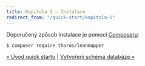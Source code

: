 ```yaml
---
title: Kapitola I – Instalace
redirect_from: "/quick-start/kapitola-1"
---
```


Doporučený způsob instalace je pomocí [Composeru](https://getcomposer.org/):

```
$ composer require tharos/leanmapper
```

[« Úvod quick startu](/cs/quick-start/) | [Vytvoření schéma databáze »](/cs/quick-start/kapitola-2/)
